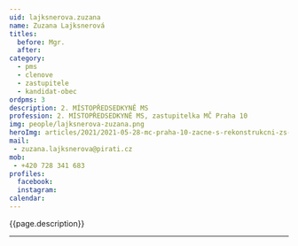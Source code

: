 ```yaml
---
uid: lajksnerova.zuzana
name: Zuzana Lajksnerová
titles:
  before: Mgr.
  after:
category:
  - pms
  - clenove
  - zastupitele
  - kandidat-obec
ordpms: 3
description: 2. MÍSTOPŘEDSEDKYNĚ MS
profession: 2. MÍSTOPŘEDSEDKYNĚ MS, zastupitelka MČ Praha 10
img: people/lajksnerova-zuzana.png
heroImg: articles/2021/2021-05-28-mc-praha-10-zacne-s-rekonstrukcni-zs-v-olsinach.jpg
mail:
 - zuzana.lajksnerova@pirati.cz
mob:
 - +420 728 341 683
profiles:
  facebook: 
  instagram: 
calendar: 
---
```


{{page.description}}



---
